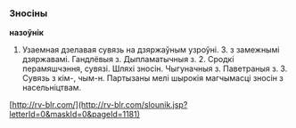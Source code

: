### Зносіны
**назоўнік**

1. Узаемная дзелавая сувязь на дзяржаўным узроўні. З. з замежнымі дзяржавамі. Гандлёвыя з. Дыпламатычныя з. 2. Сродкі перамяшчэння, сувязі. Шляхі зносін. Чыгуначныя з. Паветраныя з. 3. Сувязь з кім-, чым-н. Партызаны мелі шырокія магчымасці зносін з насельніцтвам.

<a rel="author">[http://rv-blr.com/](http://rv-blr.com/slounik.jsp?letterId=0&maskId=0&pageId=1181)</a>
